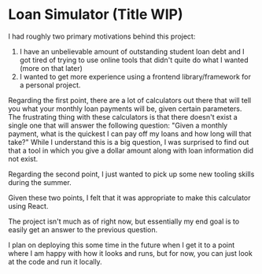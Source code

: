 # Loan Simulator (Title WIP)

I had roughly two primary motivations behind this project:

1. I have an unbelievable amount of outstanding student loan debt and I got tired of trying to use online tools that didn't quite do what I wanted (more on that later)
2. I wanted to get more experience using a frontend library/framework for a personal project.

Regarding the first point, there are a lot of calculators out there that will tell you what your monthly loan payments will be, given certain parameters.
The frustrating thing with these calculators is that there doesn't exist a single one that will answer the following question: "Given a monthly payment, what is the quickest I can pay off my loans and how long will that take?"
While I understand this is a big question, I was surprised to find out that a tool in which you give a dollar amount along with loan information did not exist.

Regarding the second point, I just wanted to pick up some new tooling skills during the summer.

Given these two points, I felt that it was appropriate to make this calculator using React.

The project isn't much as of right now, but essentially my end goal is to easily get an answer to the previous question.

I plan on deploying this some time in the future when I get it to a point where I am happy with how it looks and runs, but for now, you can just look at the code and run it locally.
